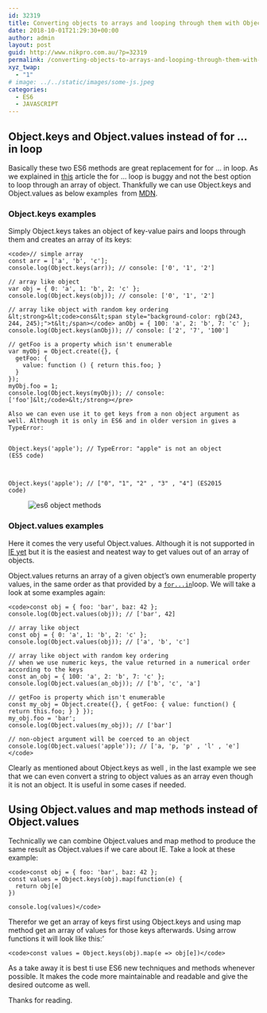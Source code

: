 ```yaml
---
id: 32319
title: Converting objects to arrays and looping through them with Object.keys and Object.values
date: 2018-10-01T21:29:30+00:00
author: admin
layout: post
guid: http://www.nikpro.com.au/?p=32319
permalink: /converting-objects-to-arrays-and-looping-through-them-with-object-keys-and-object-values/
xyz_twap:
  - "1"
# image: ../../static/images/some-js.jpeg
categories:
  - ES6
  - JAVASCRIPT
---
```

## Object.keys and Object.values instead of for &#8230; in loop

Basically these two ES6 methods are great replacement for for &#8230; in loop. As we explained in [this](http://www.nikpro.com.au/for-loop-in-javascript-and-es6-explained/) article the for &#8230; loop is buggy and not the best option to loop through an array of object. Thankfully we can use Object.keys and Object.values as below examples  from <a href="https://developer.mozilla.org/en-US/docs/Web/JavaScript/Reference/Global_Objects/Object/keys" target="_blank" rel="noopener noreferrer">MDN</a>.

### Object.keys examples

Simply Object.keys takes an object of key-value pairs and loops through them and creates an array of its keys:


```
<code>// simple array
const arr = ['a', 'b', 'c'];
console.log(Object.keys(arr)); // console: ['0', '1', '2']

// array like object
var obj = { 0: 'a', 1: 'b', 2: 'c' };
console.log(Object.keys(obj)); // console: ['0', '1', '2']

// array like object with random key ordering
&lt;strong>&lt;code>cons&lt;span style="background-color: rgb(243, 244, 245);">t&lt;/span></code> anObj = { 100: 'a', 2: 'b', 7: 'c' };
console.log(Object.keys(anObj)); // console: ['2', '7', '100']

// getFoo is a property which isn't enumerable
var myObj = Object.create({}, {
  getFoo: {
    value: function () { return this.foo; }
  } 
});
myObj.foo = 1;
console.log(Object.keys(myObj)); // console: ['foo']&lt;/code>&lt;/strong></pre>

Also we can even use it to get keys from a non object argument as well. Although it is only in ES6 and in older version in gives a TypeError:


```
<code>Object.keys('apple');
// TypeError: "apple" is not an object (ES5 code)

Object.keys('apple');
// ["0", "1", "2" , "3" , "4"]   (ES2015 code)</code><br /></pre><figure class="wp-block-image">

<img src="http://www.nikpro.com.aues6-object-methods.png" alt="es6 object methods" class="wp-image-32321" srcset="http://testgatsby.locales6-object-methods.png 483w, http://testgatsby.locales6-object-methods-283x300.png 283w" sizes="(max-width: 483px) 100vw, 483px" /> </figure> 

### Object.values examples

Here it comes the very useful Object.values. Although it is not supported in <a href="https://caniuse.com/#search=object.values" target="_blank" rel="noopener noreferrer">IE yet</a> but it is the easiest and neatest way to get values out of an array of objects.

Object.values returns an array of a given object&#8217;s own enumerable property values, in the same order as that provided by a [`for...in`](https://developer.mozilla.org/en-US/docs/Web/JavaScript/Reference/Statements/for...in)loop. We will take a look at some examples again:


```
<code>const obj = { foo: 'bar', baz: 42 };
console.log(Object.values(obj)); // ['bar', 42]

// array like object
const obj = { 0: 'a', 1: 'b', 2: 'c' };
console.log(Object.values(obj)); // ['a', 'b', 'c']

// array like object with random key ordering
// when we use numeric keys, the value returned in a numerical order according to the keys
const an_obj = { 100: 'a', 2: 'b', 7: 'c' };
console.log(Object.values(an_obj)); // ['b', 'c', 'a']

// getFoo is property which isn't enumerable
const my_obj = Object.create({}, { getFoo: { value: function() { return this.foo; } } });
my_obj.foo = 'bar';
console.log(Object.values(my_obj)); // ['bar']

// non-object argument will be coerced to an object
console.log(Object.values('apple')); // ['a, 'p, 'p' , 'l' , 'e']</code>
```


Clearly as mentioned about Object.keys as well , in the last example we see that we can even convert a string to object values as an array even though it is not an object. It is useful in some cases if needed.

## Using Object.values and map methods instead of Object.values

Technically we can combine Object.values and map method to produce the same result as Object.values if we care about IE. Take a look at these example:


```
<code>const obj = { foo: 'bar', baz: 42 };
const values = Object.keys(obj).map(function(e) {
  return obj[e]
})

console.log(values)</code>
```


Therefor we get an array of keys first using Object.keys and using map method get an array of values for those keys afterwards. Using arrow functions it will look like this:&#8217;


```
<code>const values = Object.keys(obj).map(e => obj[e])</code>
```


As a take away it is best ti use ES6 new techniques and methods whenever possible. It makes the code more maintainable and readable and give the desired outcome as well.

Thanks for reading.
